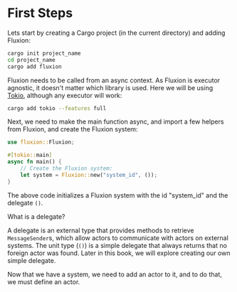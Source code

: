 # First Steps


Lets start by creating a Cargo project (in the current directory) and adding Fluxion:
```sh
cargo init project_name
cd project_name
cargo add fluxion
```

Fluxion needs to be called from an async context. As Fluxion is executor agnostic, it doesn't matter which library is used.
Here we will be using [Tokio](https://tokio.rs/), although any executor will work:
```sh
cargo add tokio --features full
```

Next, we need to make the main function async, and import a few helpers from Fluxion, and create the Fluxion system:

```rust
use fluxion::Fluxion;

#[tokio::main]
async fn main() {
    // Create the Fluxion system:
    let system = Fluxion::new("system_id", ());
}
```

The above code initializes a Fluxion system with the id "system_id" and the delegate `()`.

What is a delegate?

A delegate is an external type that provides methods to retrieve `MessageSender`s, which allow actors to communicate with actors on external systems. The unit type (`()`) is a simple delegate that always returns that no foreign actor was found. Later in this book, we will explore creating our own simple delegate.

Now that we have a system, we need to add an actor to it, and to do that, we must define an actor.



